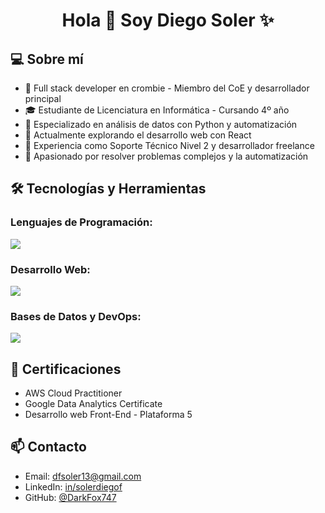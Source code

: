 <h1 align="center">Hola 👋 Soy Diego Soler ✨</h1>

## 💻 Sobre mí
- 💼 Full stack developer en crombie - Miembro del CoE y desarrollador principal
- 🎓 Estudiante de Licenciatura en Informática - Cursando 4º año
- 🔧 Especializado en análisis de datos con Python y automatización
- 🌱 Actualmente explorando el desarrollo web con React
- 💼 Experiencia como Soporte Técnico Nivel 2 y desarrollador freelance
- 🚀 Apasionado por resolver problemas complejos y la automatización

## 🛠️ Tecnologías y Herramientas
### Lenguajes de Programación:
<p>
  <img src="https://skillicons.dev/icons?i=py,js,cs,java&perline=8" />
</p>

### Desarrollo Web:
<p>
  <img src="https://skillicons.dev/icons?i=html,css,react,nodejs&perline=8" />
</p>

### Bases de Datos y DevOps:
<p>
  <img src="https://skillicons.dev/icons?i=mysql,sqlite,docker,git&perline=8" />
</p>

## 📜 Certificaciones
- AWS Cloud Practitioner
- Google Data Analytics Certificate
- Desarrollo web Front-End - Plataforma 5

## 📫 Contacto
- Email: dfsoler13@gmail.com
- LinkedIn: [in/solerdiegof](https://linkedin.com/in/solerdiegof)
- GitHub: [@DarkFox747](https://github.com/DarkFox747)
